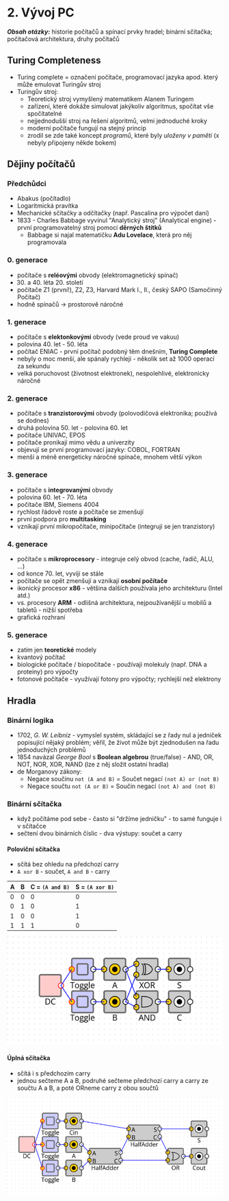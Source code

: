 # 2. Vývoj PC

***Obsah otázky:*** historie počítačů a spínací prvky hradel; binární sčítačka; počítačová architektura, druhy počítačů

## Turing Completeness
- Turing complete = označení počítače, programovací jazyka apod. který může emulovat Turingův stroj
- Turingův stroj:
    - Teoretický stroj vymyšlený matematikem Alanem Turingem
    - zařízení, které dokáže simulovat jakýkoliv algoritmus, spočítat vše spočítatelné
    - nejjednodušší stroj na řešení algoritmů, velmi jednoduché kroky
    - moderní počítače fungují na stejný princip
    - zrodil se zde také koncept *programů*, které byly *uloženy v paměti* (x nebyly připojeny někde bokem)

## Dějiny počítačů

### Předchůdci
- Abakus (počítadlo)
- Logaritmická pravítka
- Mechanické sčítačky a odčítačky (např. Pascalina pro výpočet daní)
- 1833 - Charles Babbage vyvinul "Analytický stroj" (Analytical engine) - první programovatelný stroj pomocí **děrných štítků**
    - Babbage si najal matematičku **Adu Lovelace**, která pro něj programovala

### 0. generace 
- počítače s **reléovými** obvody (elektromagnetický spínač)
- 30. a 40. léta 20. století
- počítače Z1 (první!), Z2, Z3,  Harvard Mark I., II., český SAPO (Samočinný Počítač)
- hodně spínačů -> prostorově náročné

### 1. generace 
- počítače s **elektonkovými** obvody (vede proud ve vakuu)
- polovina 40. let - 50. léta
- počítač ENIAC - první počítač podobný těm dnešním, **Turing Complete**
- nebyly o moc menší, ale spánaly rychleji - několik set až 1000 operací za sekundu
- velká poruchovost (životnost elektronek), nespolehlivé, elektronicky náročné

### 2. generace 
- počítače s **tranzistorovými** obvody (polovodičová elektronika; používá se dodnes)
- druhá polovina 50. let - polovina 60. let
- počítače UNIVAC, EPOS
- počítače pronikají mimo vědu a univerzity
- objevují se první programovací jazyky: COBOL, FORTRAN
- menší a méně energeticky náročné spínače, mnohem větší výkon

### 3. generace 
- počítače s **integrovanými** obvody
- polovina 60. let - 70. léta
- počítače IBM, Siemens 4004
- rychlost řádově roste a počítače se zmenšují
- první podpora pro **multitasking**
- vznikají první mikropočítače, minipočítače (integrují se jen tranzistory)

### 4. generace 
- počítače s **mikroprocesory** - integruje celý obvod (cache, řadič, ALU, ...)
- od konce 70. let, vyvíjí se stále
- počítače se opět zmenšují a vznikají **osobní počítače**
- ikonický procesor **x86** - většina dalších používala jeho architekturu (Intel atd.)
- vs. procesory **ARM** - odlišná architektura, nejpoužívanější u mobilů a tabletů - nižší spotřeba
- grafická rozhraní

### 5. generace
- zatím jen **teoretické** modely 
- kvantový počítač
- biologické počítače / biopočítače - používají molekuly (např. DNA a proteiny) pro výpočty
- fotonové počítače - využívají fotony pro výpočty; rychlejší než elektrony

## Hradla

### Binární logika
- 1702, *G. W. Leibniz* - vymyslel systém, skládající se z řady nul a jedniček popisující nějaký problém; věřil, že život může být zjednodušen na řadu jednoduchých problémů
- 1854 navázal *George Bool* s **Boolean algebrou** (true/false) - AND, OR, NOT, NOR, XOR, NAND (lze z něj složit ostatní hradla)
- de Morganovy zákony:
    - Negace součinu `not (A and B)` = Součet negací `(not A) or (not B)`
    - Negace součtu `not (A or B)` = Součin negací `(not A) and (not B)`

### Binární sčítačka
- když počítáme pod sebe - často si "držíme jedničku" - to samé funguje i v sčítačce
- sečtení dvou binárních číslic - dva výstupy: součet a carry

#### Poloviční sčítačka
- sčítá bez ohledu na předchozí carry
- `A xor B` - součet, `A and B` - carry

|A|B|C = `(A and B)`|S = `(A xor B)`|
|-|-|-|-|
|0|0|0|0|
|0|1|0|1|
|1|0|0|1|
|1|1|1|0|

![](res/02_HalfAdder.png)

#### Úplná sčítačka
- sčítá i s předchozím carry
- jednou sečteme A a B, podruhé sečteme předchozí carry a carry ze součtu A a B, a poté ORneme carry z obou součtů

![](res/02_FullAdder.png)